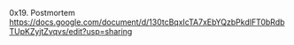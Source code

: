 0x19. Postmortem
https://docs.google.com/document/d/130tcBqxIcTA7xEbYQzbPkdlFT0bRdbTUpKZyjtZvqvs/edit?usp=sharing
